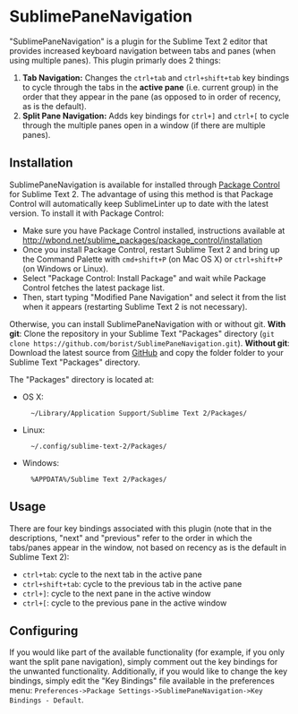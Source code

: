 SublimePaneNavigation
=====================

"SublimePaneNavigation" is a plugin for the Sublime Text 2 editor that provides increased keyboard navigation between tabs and panes (when using multiple panes). This plugin primarly does 2 things:

1. **Tab Navigation:** Changes the `ctrl+tab` and `ctrl+shift+tab` key bindings to cycle through the tabs in the **active pane** (i.e. current group) in the order that they appear in the pane (as opposed to in order of recency, as is the default).
2. **Split Pane Navigation:** Adds key bindings for `ctrl+]` and `ctrl+[` to cycle through the multiple panes open in a window (if there are multiple panes).

Installation
------------
SublimePaneNavigation is available for installed through [Package Control](http://wbond.net/sublime_packages/package_control/installation) for Sublime Text 2. The advantage of using this method is that Package Control will automatically keep SublimeLinter up to date with the latest version. To install it with Package Control:

* Make sure you have Package Control installed, instructions available at http://wbond.net/sublime_packages/package_control/installation
* Once you install Package Control, restart Sublime Text 2 and bring up the Command Palette with `cmd+shift+P` (on Mac OS X) or `ctrl+shift+P` (on Windows or Linux).
* Select "Package Control: Install Package" and  wait while Package Control fetches the latest package list.
* Then, start typing "Modified Pane Navigation" and select it from the list when it appears (restarting Sublime Text 2 is not necessary).

Otherwise, you can install SublimePaneNavigation with or without git. **With git**: Clone the repository in your Sublime Text "Packages" directory (`git clone https://github.com/borist/SublimePaneNavigation.git`). **Without git**: Download the latest source from [GitHub](https://github.com/borist/SublimePaneNavigation) and copy the folder folder to your Sublime Text "Packages" directory.

The "Packages" directory is located at:

* OS X:

        ~/Library/Application Support/Sublime Text 2/Packages/

* Linux:

        ~/.config/sublime-text-2/Packages/

* Windows:

        %APPDATA%/Sublime Text 2/Packages/

Usage
-----
There are four key bindings associated with this plugin (note that in the descriptions, "next" and "previous" refer to the order in which the tabs/panes appear in the window, not based on recency as is the default in Sublime Text 2):

* `ctrl+tab`: cycle to the next tab in the active pane
* `ctrl+shift+tab`: cycle to the previous tab in the active pane
* `ctrl+]`: cycle to the next pane in the active window
* `ctrl+[`: cycle to the previous pane in the active window

Configuring
-----------
If you would like part of the available functionality (for example, if you only want the split pane navigation), simply comment out the key bindings for the unwanted functionality. Additionally, if you would like to change the key bindings, simply edit the "Key Bindings" file available in the preferences menu: `Preferences->Package Settings->SublimePaneNavigation->Key Bindings - Default`.
